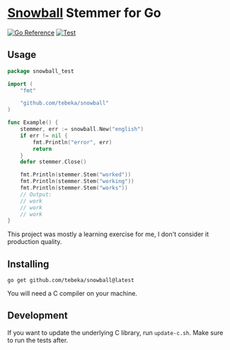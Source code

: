 # [Snowball](http://snowball.tartarus.org/) Stemmer for Go

[![Go Reference](https://pkg.go.dev/badge/github.com/tebeka/snowball.svg)](https://pkg.go.dev/github.com/tebeka/snowball)
[![Test](https://github.com/tebeka/snowball/workflows/Test/badge.svg)](https://github.com/tebeka/snowball/actions?query=workflow%3ATest)

## Usage

```go
package snowball_test

import (
	"fmt"

	"github.com/tebeka/snowball"
)

func Example() {
	stemmer, err := snowball.New("english")
	if err != nil {
		fmt.Println("error", err)
		return
	}
	defer stemmer.Close()

	fmt.Println(stemmer.Stem("worked"))
	fmt.Println(stemmer.Stem("working"))
	fmt.Println(stemmer.Stem("works"))
	// Output:
	// work
	// work
	// work
}
```

This project was mostly a learning exercise for me, I don't consider it production quality.

## Installing

`go get github.com/tebeka/snowball@latest`

You will need a C compiler on your machine.

## Development

If you want to update the underlying C library, run `update-c.sh`. Make sure to run the tests after.
